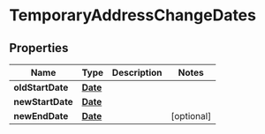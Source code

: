 

# TemporaryAddressChangeDates

## Properties

Name | Type | Description | Notes
------------ | ------------- | ------------- | -------------
**oldStartDate** | [**Date**](Date.md) |  | 
**newStartDate** | [**Date**](Date.md) |  | 
**newEndDate** | [**Date**](Date.md) |  |  [optional]




